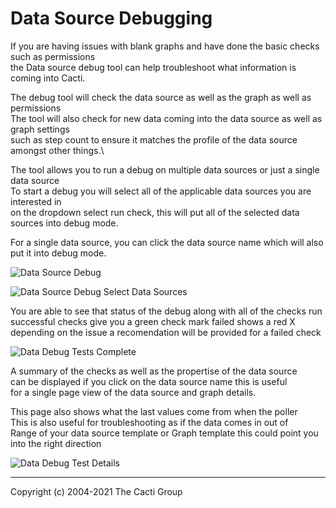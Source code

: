 # Data Source Debugging

If you are having issues with blank graphs and have done the basic checks such as permissions\
the Data source debug tool can help troubleshoot what information is coming into Cacti.
 
The debug tool will check the data source as well as the graph as well as permissions\
The tool will also check for new data coming into the data source as well as graph settings\
such as step count to ensure it matches the profile of the data source amongst other things.\
 
The tool allows you to run a debug on multiple data sources or just a single data source\
To start a debug you will select all of the applicable data sources you are interested in\
on the dropdown select run check, this will put all of the selected data sources into debug mode.
 
For a single data source, you can click the data source name which will also put it into debug mode.

![Data Source Debug](images/data-debug.png)

![Data Source Debug Select Data Sources](images/data-debug1.png)

You are able to see that status of the debug along with all of the checks run \
successful checks give you a green check mark failed shows a red X\
depending on the issue a recomendation will be provided for a failed check

![Data Debug Tests Complete](images/data-debug3.png)

A summary of the checks as well as the propertise of the data source\
can be displayed if you click on the data source name this is useful\
for a single page view of the data source and graph details.

This page also shows what the last values come from when the poller\
This is also useful for troubleshooting as if the data comes in out of\
Range of your data source template or Graph template this could point you\
into the right direction


![Data Debug Test Details](images/data-debug4.png)

---
Copyright (c) 2004-2021 The Cacti Group
